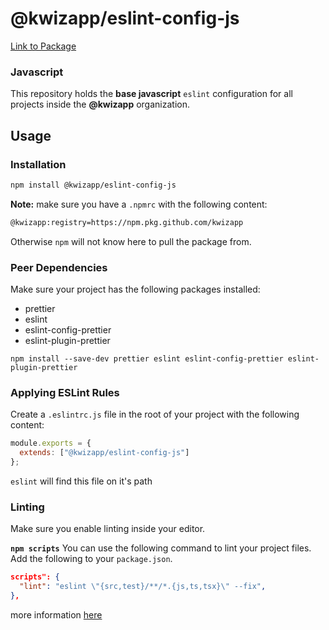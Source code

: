 # @kwizapp/eslint-config-js

[Link to Package](https://github.com/kwizapp/kwiz-dotfiles/packages/160122)

### Javascript

This repository holds the **base javascript** `eslint` configuration for all projects inside the **@kwizapp** organization.

## Usage

### Installation

```bash
npm install @kwizapp/eslint-config-js
```

**Note:** make sure you have a `.npmrc` with the following content:

```bash
@kwizapp:registry=https://npm.pkg.github.com/kwizapp
```

Otherwise `npm` will not know here to pull the package from.

### Peer Dependencies

Make sure your project has the following packages installed:

- prettier
- eslint
- eslint-config-prettier
- eslint-plugin-prettier

```shell
npm install --save-dev prettier eslint eslint-config-prettier eslint-plugin-prettier
```

### Applying ESLint Rules

Create a `.eslintrc.js` file in the root of your project with the following content:

```js
module.exports = {
  extends: ["@kwizapp/eslint-config-js"]
};
```

`eslint` will find this file on it's path

### Linting

Make sure you enable linting inside your editor.

**`npm scripts`**
You can use the following command to lint your project files. Add the following to your `package.json`.

```json
scripts": {
  "lint": "eslint \"{src,test}/**/*.{js,ts,tsx}\" --fix",
},
```

more information [here](https://eslint.org/)
